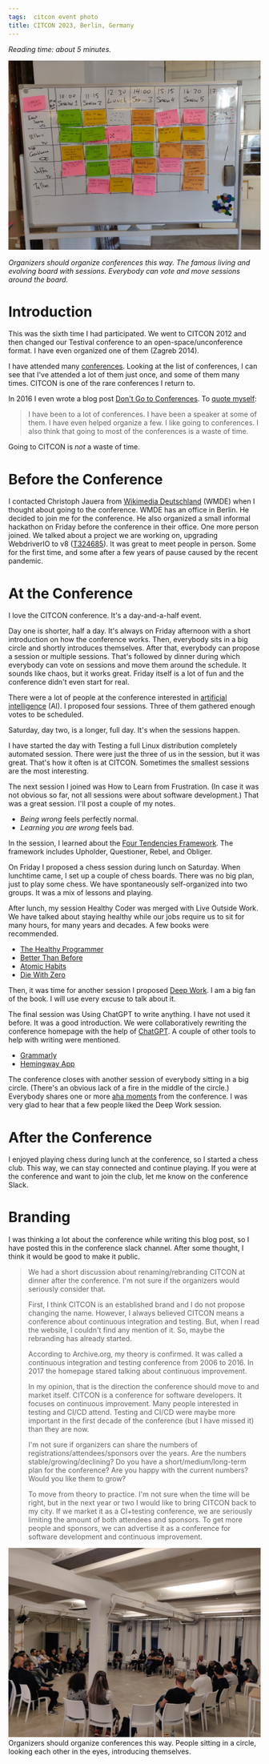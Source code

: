 ```yaml
---
tags:  citcon event photo
title: CITCON 2023, Berlin, Germany
---
```

*Reading time: about 5 minutes.*

![Sessions](assets/2023/citcon-2023/sessions.jpg "Sessions")

*Organizers should organize conferences this way. The famous living and evolving board with sessions. Everybody can vote and move sessions around the board.*

# Introduction

This was the sixth time I had participated. We went to CITCON 2012 and then changed our Testival conference to an open-space/unconference format. I have even organized one of them (Zagreb 2014).

I have attended many [conferences](tags/event). Looking at the list of conferences, I can see that I've attended a lot of them just once, and some of them many times. CITCON is one of the rare conferences I return to.

In 2016 I even wrote a blog post [Don't Go to Conferences](dont-go-to-conferences). To [quote myself](https://en.wikipedia.org/wiki/Jumping_the_shark):

> I have been to a lot of conferences. I have been a speaker at some of them. I have even helped organize a few. I like going to conferences. I also think that going to most of the conferences is a waste of time.

Going to CITCON is *not* a waste of time.

# Before the Conference

I contacted Christoph Jauera from [Wikimedia Deutschland](https://en.wikipedia.org/wiki/Wikimedia_Deutschland) (WMDE) when I thought about going to the conference. WMDE has an office in Berlin. He decided to join me for the conference. He also organized a small informal hackathon on Friday before the conference in their office. One more person joined. We talked about a project we are working on, upgrading WebdriverIO to v8 ([T324685](https://phabricator.wikimedia.org/T324685)). It was great to meet people in person. Some for the first time, and some after a few years of pause caused by the recent pandemic.

# At the Conference

I love the CITCON conference. It's a day-and-a-half event.

Day one is shorter, half a day. It's always on Friday afternoon with a short introduction on how the conference works. Then, everybody sits in a big circle and shortly introduces themselves. After that, everybody can propose a session or multiple sessions. That's followed by dinner during which everybody can vote on sessions and move them around the schedule. It sounds like chaos, but it works great. Friday itself is a lot of fun and the conference didn't even start for real.

There were a lot of people at the conference interested in [artificial intelligence](https://en.wikipedia.org/wiki/Artificial_intelligence) (AI). I proposed four sessions. Three of them gathered enough votes to be scheduled.

Saturday, day two, is a longer, full day. It's when the sessions happen.

I have started the day with Testing a full Linux distribution completely automated session. There were just the three of us in the session, but it was great. That's how it often is at CITCON. Sometimes the smallest sessions are the most interesting.

The next session I joined was How to Learn from Frustration. (In case it was not obvious so far, not all sessions were about software development.) That was a great session. I'll post a couple of my notes.

- *Being wrong* feels perfectly normal.
- *Learning you are wrong* feels bad.

In the session, I learned about the [Four Tendencies Framework](https://gretchenrubin.com/four-tendencies/). The framework includes Upholder, Questioner, Rebel, and Obliger.

On Friday I proposed a chess session during lunch on Saturday. When lunchtime came, I set up a couple of chess boards. There was no big plan, just to play some chess. We have spontaneously self-organized into two groups. It was a mix of lessons and playing.

After lunch, my session Healthy Coder was merged with Live Outside Work. We have talked about staying healthy while our jobs require us to sit for many hours, for many years and decades. A few books were recommended.

- [The Healthy Programmer](https://healthyprog.com)
- [Better Than Before](https://gretchenrubin.com/books/better-than-before)
- [Atomic Habits](https://jamesclear.com/atomic-habits)
- [Die With Zero](https://www.diewithzerobook.com)

Then, it was time for another session I proposed [Deep Work](https://filipin.eu/tags/productivity). I am a big fan of the book. I will use every excuse to talk about it.

The final session was Using ChatGPT to write anything. I have not used it before. It was a good introduction. We were collaboratively rewriting the conference homepage with the help of [ChatGPT](https://openai.com/chatgpt). A couple of other tools to help with writing were mentioned.

- [Grammarly](https://www.grammarly.com/)
- [Hemingway App](https://hemingwayapp.com/)

The conference closes with another session of everybody sitting in a big circle. (There's an obvious lack of a fire in the middle of the circle.) Everybody shares one or more [aha moments](https://en.wikipedia.org/wiki/Eureka_effect) from the conference. I was very glad to hear that a few people liked the Deep Work session.

# After the Conference

I enjoyed playing chess during lunch at the conference, so I started a chess club. This way, we can stay connected and continue playing. If you were at the conference and want to join the club, let me know on the conference Slack.

# Branding

I was thinking a lot about the conference while writing this blog post, so I have posted this in the conference slack channel. After some thought, I think it would be good to make it public.

> We had a short discussion about renaming/rebranding CITCON at dinner after the conference. I'm not sure if the organizers would seriously consider that.
>
> First, I think CITCON is an established brand and I do not propose changing the name. However, I always believed CITCON means a conference about continuous integration and testing. But, when I read the website, I couldn't find any mention of it. So, maybe the rebranding has already started.
>
> According to Archive.org, my theory is confirmed. It was called a continuous integration and testing conference from 2006 to 2016. In 2017 the homepage stared talking about continuous improvement.
>
> In my opinion, that is the direction the conference should move to and market itself. CITCON is a conference for software developers. It focuses on continuous improvement. Many people interested in testing and CI/CD attend. Testing and CI/CD were maybe more important in the first decade of the conference (but I have missed it) than they are now.
>
> I'm not sure if organizers can share the numbers of registrations/attendees/sponsors over the years. Are the numbers stable/growing/declining? Do you have a short/medium/long-term plan for the conference? Are you happy with the current numbers? Would you like them to grow?
>
> To move from theory to practice. I'm not sure when the time will be right, but in the next year or two I would like to bring CITCON back to my city. If we market it as a CI+testing conference, we are seriously limiting the amount of both attendees and sponsors. To get more people and sponsors, we can advertise it as a conference for software development and continuous improvement.

![Circle](assets/2023/citcon-2023/circle.jpg "Cricle")
Organizers should organize conferences this way. People sitting in a circle, looking each other in the eyes, introducing themselves.
